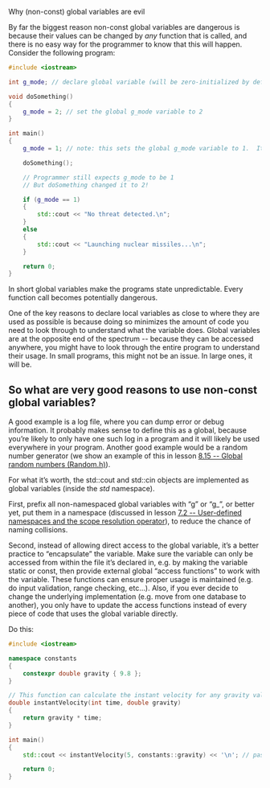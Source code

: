 
Why (non-const) global variables are evil

By far the biggest reason non-const global variables are dangerous is because their values can be changed by _any_ function that is called, and there is no easy way for the programmer to know that this will happen. Consider the following program:

```cpp
#include <iostream>

int g_mode; // declare global variable (will be zero-initialized by default)

void doSomething()
{
    g_mode = 2; // set the global g_mode variable to 2
}

int main()
{
    g_mode = 1; // note: this sets the global g_mode variable to 1.  It does not declare a local g_mode variable!

    doSomething();

    // Programmer still expects g_mode to be 1
    // But doSomething changed it to 2!

    if (g_mode == 1)
    {
        std::cout << "No threat detected.\n";
    }
    else
    {
        std::cout << "Launching nuclear missiles...\n";
    }

    return 0;
}
```



In short global variables make the programs state unpredictable. Every function call becomes potentially dangerous.



One of the key reasons to declare local variables as close to where they are used as possible is because doing so minimizes the amount of code you need to look through to understand what the variable does. Global variables are at the opposite end of the spectrum -- because they can be accessed anywhere, you might have to look through the entire program to understand their usage. In small programs, this might not be an issue. In large ones, it will be.




## So what are very good reasons to use non-const global variables?



A good example is a log file, where you can dump error or debug information. It probably makes sense to define this as a global, because you’re likely to only have one such log in a program and it will likely be used everywhere in your program. Another good example would be a random number generator (we show an example of this in lesson [8.15 -- Global random numbers (Random.h)](https://www.learncpp.com/cpp-tutorial/global-random-numbers-random-h/)).


For what it’s worth, the std::cout and std::cin objects are implemented as global variables (inside the _std_ namespace).

First, prefix all non-namespaced global variables with “g” or “g_”, or better yet, put them in a namespace (discussed in lesson [7.2 -- User-defined namespaces and the scope resolution operator](https://www.learncpp.com/cpp-tutorial/user-defined-namespaces-and-the-scope-resolution-operator/)), to reduce the chance of naming collisions.



Second, instead of allowing direct access to the global variable, it’s a better practice to “encapsulate” the variable. Make sure the variable can only be accessed from within the file it’s declared in, e.g. by making the variable static or const, then provide external global “access functions” to work with the variable. These functions can ensure proper usage is maintained (e.g. do input validation, range checking, etc…). Also, if you ever decide to change the underlying implementation (e.g. move from one database to another), you only have to update the access functions instead of every piece of code that uses the global variable directly.


Do this:

```cpp
#include <iostream>

namespace constants
{
    constexpr double gravity { 9.8 };
}

// This function can calculate the instant velocity for any gravity value (more useful)
double instantVelocity(int time, double gravity)
{
    return gravity * time;
}

int main()
{
    std::cout << instantVelocity(5, constants::gravity) << '\n'; // pass our constant to the function as a parameter

    return 0;
}
```


